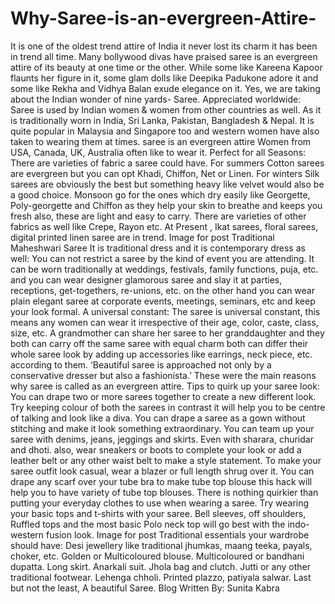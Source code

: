 # Why-Saree-is-an-evergreen-Attire-
It is one of the oldest trend attire of India it never lost its charm it has been in trend all time. Many bollywood divas have praised saree is an evergreen attire of its beauty at one time or the other. While some like Kareena Kapoor flaunts her figure in it, some glam dolls like Deepika Padukone adore it and some like Rekha and Vidhya Balan exude elegance on it. Yes, we are taking about the Indian wonder of nine yards- Saree. Appreciated worldwide: Saree is used by Indian women &amp; women from other countries as well. As it is traditionally worn in India, Sri Lanka, Pakistan, Bangladesh &amp; Nepal. It is quite popular in Malaysia and Singapore too and western women have also taken to wearing them at times. saree is an evergreen attire Women from USA, Canada, UK, Australia often like to wear it. Perfect for all Seasons: There are varieties of fabric a saree could have. For summers Cotton sarees are evergreen but you can opt Khadi, Chiffon, Net or Linen. For winters Silk sarees are obviously the best but something heavy like velvet would also be a good choice. Monsoon go for the ones which dry easily like Georgette, Poly-georgette and Chiffon as they help your skin to breathe and keeps you fresh also, these are light and easy to carry. There are varieties of other fabrics as well like Crepe, Rayon etc. At Present , Ikat sarees, floral sarees, digital printed linen saree are in trend. Image for post Traditional Maheshwari Saree It is traditional dress and it is contemporary dress as well: You can not restrict a saree by the kind of event you are attending. It can be worn traditionally at weddings, festivals, family functions, puja, etc. and you can wear designer glamorous saree and slay it at parties, receptions, get-togethers, re-unions, etc. on the other hand you can wear plain elegant saree at corporate events, meetings, seminars, etc and keep your look formal. A universal constant: The saree is universal constant, this means any women can wear it irrespective of their age, color, caste, class, size, etc. A grandmother can share her saree to her granddaughter and they both can carry off the same saree with equal charm both can differ their whole saree look by adding up accessories like earrings, neck piece, etc. according to them. ‘Beautiful saree is approached not only by a conservative dresser but also a fashionista.’ These were the main reasons why saree is called as an evergreen attire. Tips to quirk up your saree look: You can drape two or more sarees together to create a new different look. Try keeping colour of both the sarees in contrast it will help you to be centre of talking and look like a diva. You can drape a saree as a gown without stitching and make it look something extraordinary. You can team up your saree with denims, jeans, jeggings and skirts. Even with sharara, churidar and dhoti. also, wear sneakers or boots to complete your look or add a leather belt or any other waist belt to make a style statement. To make your saree outfit look casual, wear a blazer or full length shrug over it. You can drape any scarf over your tube bra to make tube top blouse this hack will help you to have variety of tube top blouses. There is nothing quirkier than putting your everyday clothes to use when wearing a saree. Try wearing your basic tops and t-shirts with your saree. Bell sleeves, off shoulders, Ruffled tops and the most basic Polo neck top will go best with the indo-western fusion look. Image for post Traditional essentials your wardrobe should have: Desi jewellery like traditional jhumkas, maang teeka, payals, choker, etc. Golden or Multicoloured blouse. Multicoloured or bandhani dupatta. Long skirt. Anarkali suit. Jhola bag and clutch. Jutti or any other traditional footwear. Lehenga chholi. Printed plazzo, patiyala salwar. Last but not the least, A beautiful Saree. Blog Written By: Sunita Kabra
